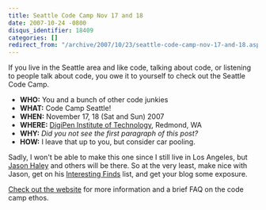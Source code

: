 ```yaml
---
title: Seattle Code Camp Nov 17 and 18
date: 2007-10-24 -0800
disqus_identifier: 18409
categories: []
redirect_from: "/archive/2007/10/23/seattle-code-camp-nov-17-and-18.aspx/"
---
```


If you live in the Seattle area and like code, talking about code, or
listening to people talk about code, you owe it to yourself to check out
the Seattle Code Camp.

-   **WHO:** You and a bunch of other code junkies
-   **WHAT:** Code Camp Seattle!
-   **WHEN:** November 17, 18 (Sat and Sun) 2007
-   **WHERE:** [DigiPen Institute of
    Technology](http://www.digipen.edu/main/Driving_Directions "Driving Directions"),
    Redmond, WA
-   **WHY:** *Did you not see the first paragraph of this post?*
-   **HOW:** I leave that up to you, but consider car pooling.

Sadly, I won't be able to make this one since I still live in Los
Angeles, but [Jason
Haley](http://jasonhaley.com/blog/default.aspx "Jason Haley") and others
will be there. So at the very least, make nice with Jason, get on his
[Interesting
Finds](http://jasonhaley.com/blog/default.aspx "Interesting Finds")
list, and get your blog some exposure.

[Check out the website](http://seattle.codecamp.us/ "Seattle Code Camp")
for more information and a brief FAQ on the code camp ethos.

